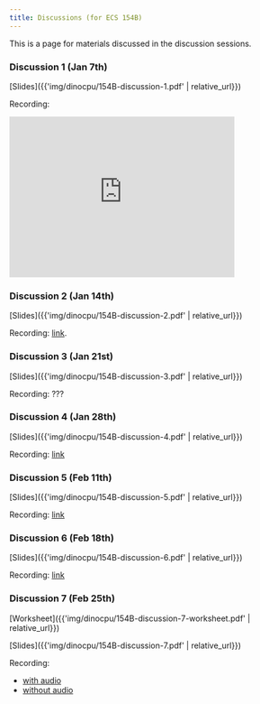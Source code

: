 ```yaml
---
title: Discussions (for ECS 154B)
---
```


This is a page for materials discussed in the discussion sessions.

### Discussion 1 (Jan 7th)

[Slides]({{'img/dinocpu/154B-discussion-1.pdf' | relative_url}})

Recording:
<iframe id="kaltura_player" src="https://cdnapisec.kaltura.com/p/1770401/sp/177040100/embedIframeJs/uiconf_id/29032722/partner_id/1770401?iframeembed=true&playerId=kaltura_player&entry_id=1_xrt9jjk4&flashvars[localizationCode]=en&amp;flashvars[leadWithHTML5]=true&amp;flashvars[sideBarContainer.plugin]=true&amp;flashvars[sideBarContainer.position]=left&amp;flashvars[sideBarContainer.clickToClose]=true&amp;flashvars[chapters.plugin]=true&amp;flashvars[chapters.layout]=vertical&amp;flashvars[chapters.thumbnailRotator]=false&amp;flashvars[streamSelector.plugin]=true&amp;flashvars[EmbedPlayer.SpinnerTarget]=videoHolder&amp;flashvars[dualScreen.plugin]=true&amp;flashvars[Kaltura.addCrossoriginToIframe]=true&amp;&wid=1_3qzdeiij" width="400" height="285" allowfullscreen webkitallowfullscreen mozAllowFullScreen allow="autoplay *; fullscreen *; encrypted-media *" sandbox="allow-forms allow-same-origin allow-scripts allow-top-navigation allow-pointer-lock allow-popups allow-modals allow-orientation-lock allow-popups-to-escape-sandbox allow-presentation allow-top-navigation-by-user-activation" frameborder="0" title="Kaltura Player"></iframe>

### Discussion 2 (Jan 14th)

[Slides]({{'img/dinocpu/154B-discussion-2.pdf' | relative_url}})

Recording: [link](https://campuswire.com/c/G03D9D0A1/feed/155).

### Discussion 3 (Jan 21st)

[Slides]({{'img/dinocpu/154B-discussion-3.pdf' | relative_url}})

Recording: ???

### Discussion 4 (Jan 28th)

[Slides]({{'img/dinocpu/154B-discussion-4.pdf' | relative_url}})

Recording: [link](https://ucdavis.zoom.us/rec/share/oKMQBRA6dWC8rf8Nxs9StTfAcdTwZsGmIIoURZ-X4-y7632v7yr3V2o_chqHuzVJ.781A0o1AYdtnWQIY?startTime=1643396645000)

### Discussion 5 (Feb 11th)

[Slides]({{'img/dinocpu/154B-discussion-5.pdf' | relative_url}})

Recording: [link](https://ucdavis.zoom.us/rec/share/WsVZFmAahv4zDhTQmIe2tCKzGHQttHbxvnwdrkd0NQXiHcJawKRAvyoLOqEyrl1J.LOpcMSFgGvm5jENc?startTime=1644606349000)

### Discussion 6 (Feb 18th)

[Slides]({{'img/dinocpu/154B-discussion-6.pdf' | relative_url}})

Recording: [link](https://ucdavis.zoom.us/rec/play/yhQlyxCsklFqKYZVA6yPlgFkLCDxRh4Lym7ugRB3tIv2zHQRpPS02wbw3b26OS2cGDnYHKDmhCrV054Z.S4eg-4t53QXIgcRw)

### Discussion 7 (Feb 25th)

[Worksheet]({{'img/dinocpu/154B-discussion-7-worksheet.pdf' | relative_url}})

[Slides]({{'img/dinocpu/154B-discussion-7.pdf' | relative_url}})

Recording:
- [with audio](https://video.ucdavis.edu/media/ECS-154BA+2022-02-25+10A57/1_et1txvfa)
- [without audio](https://ucdavis.zoom.us/rec/share/u3iW3aQIH-RvEfXUSlkVggrfjJPSmhU_RMqVgS48N91q3nj-TNzkUBUPTewXidvB.ZfHG4QCc1oTHwvLe)
